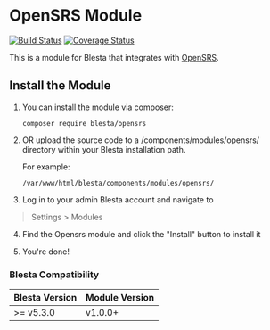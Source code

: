 # OpenSRS Module

[![Build Status](https://travis-ci.org/blesta/module-opensrs.svg?branch=master)](https://travis-ci.org/blesta/module-opensrs) [![Coverage Status](https://coveralls.io/repos/github/blesta/module-opensrs/badge.svg?branch=master)](https://coveralls.io/github/blesta/module-opensrs?branch=master)

This is a module for Blesta that integrates with [OpenSRS](https://www.opensrs.com/).

## Install the Module

1. You can install the module via composer:

    ```
    composer require blesta/opensrs
    ```

2. OR upload the source code to a /components/modules/opensrs/ directory within
your Blesta installation path.

    For example:

    ```
    /var/www/html/blesta/components/modules/opensrs/
    ```

3. Log in to your admin Blesta account and navigate to
> Settings > Modules

4. Find the Opensrs module and click the "Install" button to install it

5. You're done!

### Blesta Compatibility

|Blesta Version|Module Version|
|--------------|--------------|
|>= v5.3.0|v1.0.0+|
